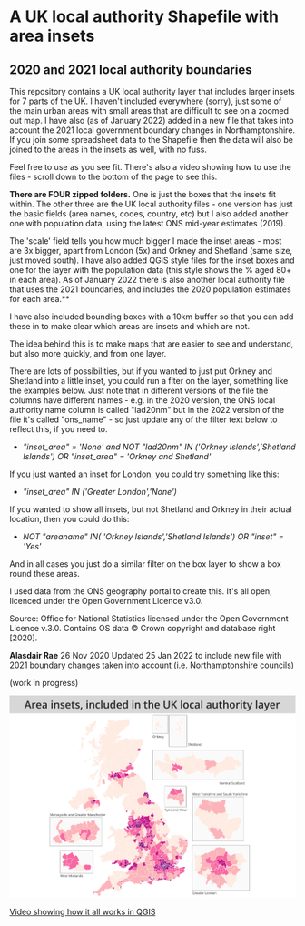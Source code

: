 # A UK local authority Shapefile with area insets 
## 2020 and 2021 local authority boundaries
This repository contains a UK local authority layer that includes larger insets for 7 parts of the UK. I haven't included everywhere (sorry), just some of the main urban areas with small areas that are difficult to see on a zoomed out map. I have also (as of January 2022) added in a new file that takes into account the 2021 local government boundary changes in Northamptonshire. If you join some spreadsheet data to the Shapefile then the data will also be joined to the areas in the insets as well, with no fuss.

Feel free to use as you see fit. There's also a video showing how to use the files - scroll down to the bottom of the page to see this.

**There are FOUR zipped folders.** One is just the boxes that the insets fit within. The other three are the UK local authority files - one version has just the basic fields (area names, codes, country, etc) but I also added another one with population data, using the latest ONS mid-year estimates (2019). 

The 'scale' field tells you how much bigger I made the inset areas - most are 3x bigger, apart from London (5x) and Orkney and Shetland (same size, just moved south). I have also added QGIS style files for the inset boxes and one for the layer with the population data (this style shows the % aged 80+ in each area). As of January 2022 there is also another local authority file that uses the 2021 boundaries, and includes the 2020 population estimates for each area.**

I have also included bounding boxes with a 10km buffer so that you can add these in to make clear which areas are insets and which are not.

The idea behind this is to make maps that are easier to see and understand, but also more quickly, and from one layer. 

There are lots of possibilities, but if you wanted to just put Orkney and Shetland into a little inset, you could run a flter on the layer, something like the examples below. Just note that in different versions of the file the columns have different names - e.g. in the 2020 version, the ONS local authority name column is called "lad20nm" but in the 2022 version of the file it's called "ons_name" - so just update any of the filter text below to reflect this, if you need to.

* *"inset_area" = 'None' and NOT "lad20nm" IN ('Orkney Islands','Shetland Islands') OR "inset_area" = 'Orkney and Shetland'*

If you just wanted an inset for London, you could try something like this:

* *"inset_area"  IN ('Greater London','None')*

If you wanted to show all insets, but not Shetland and Orkney in their actual location, then you could do this:

* *NOT "areaname" IN( 'Orkney Islands','Shetland Islands') OR "inset" = 'Yes'*

And in all cases you just do a similar filter on the box layer to show a box round these areas.

I used data from the ONS geography portal to create this. It's all open, licenced under the Open Government Licence v3.0. 

Source: Office for National Statistics licensed under the Open Government Licence v.3.0. Contains OS data © Crown copyright and database right [2020].

**Alasdair Rae**
26 Nov 2020
Updated 25 Jan 2022 to include new file with 2021 boundary changes taken into account (i.e. Northamptonshire councils)

(work in progress)


![Example map](insets_example_2.png)

[Video showing how it all works in QGIS](https://twitter.com/undertheraedar/status/1332034822697611270)


